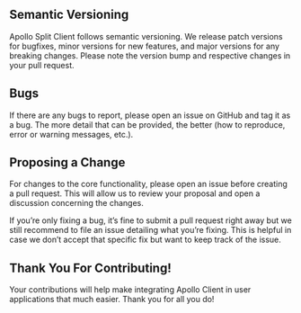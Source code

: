 ## Semantic Versioning
Apollo Split Client follows semantic versioning. We release patch versions for bugfixes, minor versions for new features, and major versions for any breaking changes. Please note the version bump and respective changes in your pull request.

## Bugs
If there are any bugs to report, please open an issue on GitHub and tag it as a bug. The more detail that can be provided, the better (how to reproduce, error or warning messages, etc.).

## Proposing a Change
For changes to the core functionality, please open an issue before creating a pull request. This will allow us to review your proposal and open a discussion concerning the changes.

If you’re only fixing a bug, it’s fine to submit a pull request right away but we still recommend to file an issue detailing what you’re fixing. This is helpful in case we don’t accept that specific fix but want to keep track of the issue.

## Thank You For Contributing!

Your contributions will help make integrating Apollo Client in user applications that much easier. Thank you for all you do!
